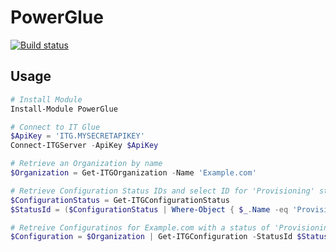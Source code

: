 # PowerGlue

[![Build status](https://ci.appveyor.com/api/projects/status/ktncamll1gvsq8j5?svg=true)](https://ci.appveyor.com/project/brianaddicks/powerglue)

## Usage
```powershell
# Install Module
Install-Module PowerGlue

# Connect to IT Glue
$ApiKey = 'ITG.MYSECRETAPIKEY'
Connect-ITGServer -ApiKey $ApiKey

# Retrieve an Organization by name
$Organization = Get-ITGOrganization -Name 'Example.com'

# Retrieve Configuration Status IDs and select ID for 'Provisioning' status
$ConfigurationStatus = Get-ITGConfigurationStatus
$StatusId = ($ConfigurationStatus | Where-Object { $_.Name -eq 'Provisioning' }).Id

# Retreive Configuratinos for Example.com with a status of 'Provisioning'
$Configuration = $Organization | Get-ITGConfiguration -StatusId $StatusId
```